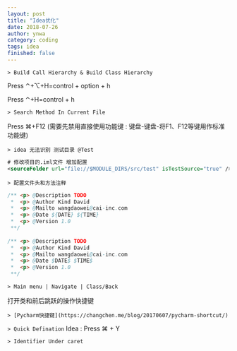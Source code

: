 ```yaml
---
layout: post
title: "Idea优化"
date: 2018-07-26
author: ynwa
category: coding
tags: idea
finished: false
---
```


`> Build Call Hierarchy & Build Class Hierarchy`

Press ⌃+⌥+H=control + option + h

Press ⌃+H=control  + h

`> Search Method In Current File`

Press ⌘+F12 (需要先禁用直接使用功能键 : 键盘-键盘-将F1、F12等键用作标准功能键)

`> idea 无法识别 测试目录 @Test `

```xml
# 修改项目的.iml文件 增加配置
<sourceFolder url="file://$MODULE_DIRS/src/test" isTestSource="true" />
```

`> 配置文件头和方法注释 `
```java
/** <p> @Description TODO
 *  <p> @Author Kind David 
 *  <p> @Mailto wangdaowei@cai-inc.com
 *  <p> @Date ${DATE} ${TIME}
 *  <p> @Version 1.0 
 **/  
 
/** <p> @Description TODO
 *  <p> @Author Kind David 
 *  <p> @Mailto wangdaowei@cai-inc.com
 *  <p> @Date $DATE$ $TIME$
 *  <p> @Version 1.0
 **/  
```
`> Main menu | Navigate | Class/Back `

打开类和前后跳跃的操作快捷键

`> [Pycharm快捷键](https://changchen.me/blog/20170607/pycharm-shortcut/)`

`> Quick Defination`
 Idea : Press ⌘ + Y
 
`> Identifier Under caret`
